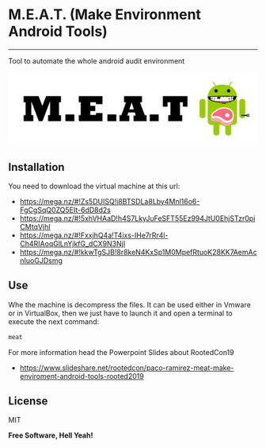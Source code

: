 # M.E.A.T. (Make Environment Android Tools)
---

Tool to automate the whole android audit environment

![alt text](https://github.com/InnotecSystem/meat/blob/master/image.png?raw=true)

Installation
----

You need to download the virtual machine at this url:

- https://mega.nz/#!Zs5DUISQ!i8BTSDLa8Lby4Mnl16o6-FgCgSqQ0ZQ5EIt-6dD8d2s
- https://mega.nz/#!5xhVHAaD!h4S7LkyJuFeSFT55Ez994JtU0EhjSTzr0piCMtqVjhI
- https://mega.nz/#!FxxjhQ4a!T4ixs-IHe7rRr4l-Ch4RIAoqGlLnYjkfG_dCX9N3NjI
- https://mega.nz/#!kkwTgSJB!8r8keN4KxSp1M0MpefRtuoK28KK7AemAcnIuoGJDsmg


Use
----
Whe the machine is decompress the files. It can be used either in Vmware or in VirtualBox, then we just have to launch it and open a terminal to execute the next command:

```sh
meat
```

For more information head the Powerpoint Slides about RootedCon19

 - https://www.slideshare.net/rootedcon/paco-ramirez-meat-make-enviroment-android-tools-rooted2019


License
----

MIT


**Free Software, Hell Yeah!**
